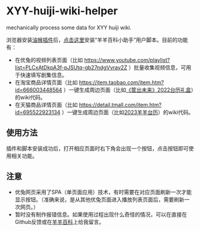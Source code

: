 # XYY-huiji-wiki-helper
 mechanically process some data for XYY huiji wiki.

浏览器安装[油猴插件](https://www.tampermonkey.net)后，[点击这里](https://raw.githubusercontent.com/XYY-huiji-wiki/XYY-huiji-wiki-helper/main/%E7%BE%8A%E7%BE%8A%E7%99%BE%E7%A7%91%E5%B0%8F%E5%8A%A9%E6%89%8B.user.js)安装“羊羊百科小助手”用户脚本。目前的功能有：

- 在优兔的视频列表页面（比如 https://www.youtube.com/playlist?list=PLCxAtDkpA3f-pJSUtq-gb27ndgVvrav2Z ）批量收集视频信息，可用于快速填写剧集信息。
- 在淘宝商品详情页面（比如 https://item.taobao.com/item.htm?id=666003448564 ）一键生成周边页面（比如[《筐出未来》2022台历礼盒](https://xyy.huijiwiki.com/wiki/%E3%80%8A%E7%AD%90%E5%87%BA%E6%9C%AA%E6%9D%A5%E3%80%8B2022%E5%8F%B0%E5%8E%86%E7%A4%BC%E7%9B%92)）的wiki代码。
- 在天猫商品详情页面（比如 https://detail.tmall.com/item.htm?id=695522923134 ）一键生成周边页面（比如[2023羊羊台历](https://xyy.huijiwiki.com/wiki/2023%E7%BE%8A%E7%BE%8A%E5%8F%B0%E5%8E%86)）的wiki代码。

## 使用方法
插件和脚本安装成功后，打开相应页面时右下角会出现一个按钮，点击按钮即可使用相关功能。

## 注意
- 优兔网页采用了SPA（单页面应用）技术，有时需要在对应页面刷新一次才能显示按钮。（准确来说，是从其他优兔页面进入播放列表页面后，需要刷新一次网页。）
- 暂时没有制作报错信息。如果使用过程出现什么奇怪的情况，可以在直接在Github反馈或在[羊羊百科](https://club.huijiwiki.com/wiki/%E7%89%B9%E6%AE%8A:%E9%A9%BE%E9%A9%B6%E5%AE%A4#/user/47472/chat)上给我留言。